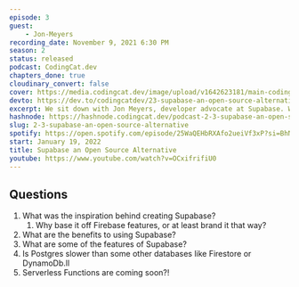 ```yaml
---
episode: 3
guest: 
    - Jon-Meyers
recording_date: November 9, 2021 6:30 PM
season: 2
status: released
podcast: CodingCat.dev
chapters_done: true
cloudinary_convert: false
cover: https://media.codingcat.dev/image/upload/v1642623181/main-codingcatdev-photo/Supabase.png
devto: https://dev.to/codingcatdev/23-supabase-an-open-source-alternative-42l
excerpt: We sit down with Jon Meyers, developer advocate at Supabase. We talk all about supabase and the architecture features along with a live demo.
hashnode: https://hashnode.codingcat.dev/podcast-2-3-supabase-an-open-source-alternative
slug: 2-3-supabase-an-open-source-alternative
spotify: https://open.spotify.com/episode/25WaQEHbRXAfo2ueiVf3xP?si=BhNeQHVnQQqQHZmU7QlRdg
start: January 19, 2022
title: Supabase an Open Source Alternative
youtube: https://www.youtube.com/watch?v=OCxifrifiU0
---
```

## Questions

1. What was the inspiration behind creating Supabase?
    1. Why base it off Firebase features, or at least brand it that way?
2. What are the benefits to using Supabase?
3. What are some of the features of Supabase?
4. Is Postgres slower than some other databases like Firestore or DynamoDb.ll
5. Serverless Functions are coming soon?!

###